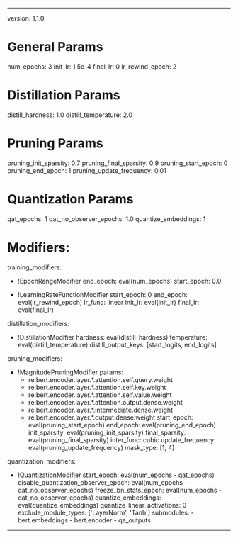 <!--
Copyright (c) 2021 - present / Neuralmagic, Inc. All Rights Reserved.

Licensed under the Apache License, Version 2.0 (the "License");
you may not use this file except in compliance with the License.
You may obtain a copy of the License at

   http://www.apache.org/licenses/LICENSE-2.0

Unless required by applicable law or agreed to in writing,
software distributed under the License is distributed on an "AS IS" BASIS,
WITHOUT WARRANTIES OR CONDITIONS OF ANY KIND, either express or implied.
See the License for the specific language governing permissions and
limitations under the License.
-->

---
version: 1.1.0

# General Params
num_epochs: 3
init_lr: 1.5e-4 
final_lr: 0
lr_rewind_epoch: 2

# Distillation Params
distill_hardness: 1.0
distill_temperature: 2.0

# Pruning Params
pruning_init_sparsity: 0.7
pruning_final_sparsity: 0.9
pruning_start_epoch: 0
pruning_end_epoch: 1
pruning_update_frequency: 0.01

# Quantization Params
qat_epochs: 1
qat_no_observer_epochs: 1.0
quantize_embeddings: 1


# Modifiers:
training_modifiers:
  - !EpochRangeModifier
      end_epoch: eval(num_epochs)
      start_epoch: 0.0
    
  - !LearningRateFunctionModifier
    start_epoch: 0
    end_epoch: eval(lr_rewind_epoch)
    lr_func: linear
    init_lr: eval(init_lr)
    final_lr: eval(final_lr)

distillation_modifiers:
  - !DistillationModifier
     hardness: eval(distill_hardness)
     temperature: eval(distill_temperature)
     distill_output_keys: [start_logits, end_logits]

pruning_modifiers:
  - !MagnitudePruningModifier
    params:
      - re:bert.encoder.layer.*.attention.self.query.weight
      - re:bert.encoder.layer.*.attention.self.key.weight
      - re:bert.encoder.layer.*.attention.self.value.weight
      - re:bert.encoder.layer.*.attention.output.dense.weight
      - re:bert.encoder.layer.*.intermediate.dense.weight
      - re:bert.encoder.layer.*.output.dense.weight
    start_epoch: eval(pruning_start_epoch)
    end_epoch: eval(pruning_end_epoch)
    init_sparsity: eval(pruning_init_sparsity)
    final_sparsity: eval(pruning_final_sparsity)
    inter_func: cubic
    update_frequency: eval(pruning_update_frequency)
    mask_type: [1, 4]

quantization_modifiers:
  - !QuantizationModifier
      start_epoch: eval(num_epochs - qat_epochs)
      disable_quantization_observer_epoch: eval(num_epochs - qat_no_observer_epochs)
      freeze_bn_stats_epoch: eval(num_epochs - qat_no_observer_epochs)
      quantize_embeddings: eval(quantize_embeddings)
      quantize_linear_activations: 0
      exclude_module_types: ['LayerNorm', 'Tanh']
      submodules:
        - bert.embeddings
        - bert.encoder
        - qa_outputs
---